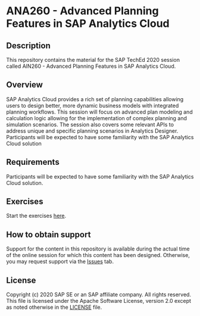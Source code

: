 # ANA260 - Advanced Planning Features in SAP Analytics Cloud

## Description

This repository contains the material for the SAP TechEd 2020 session called AIN260 - Advanced Planning Features in SAP Analytics Cloud. 

## Overview

SAP Analytics Cloud provides a rich set of planning capabilities allowing users to design better, more dynamic business models with integrated planning workflows.  This session will focus on advanced plan modeling and calculation logic allowing for the implementation of complex planning and simulation scenarios.
The session also covers some relevant APIs to address unique and specific planning scenarios in Analytics Designer.
Participants will be expected to have some familiarity with the SAP Analytics Cloud solution

## Requirements

Participants will be expected to have some familiarity with the SAP Analytics Cloud solution.

## Exercises
Start the exercises [here](exercises/ANA260.pdf).
    

## How to obtain support

Support for the content in this repository is available during the actual time of the online session for which this content has been designed. Otherwise, you may request support via the [Issues](../../issues) tab.

## License
Copyright (c) 2020 SAP SE or an SAP affiliate company. All rights reserved. This file is licensed under the Apache Software License, version 2.0 except as noted otherwise in the [LICENSE](LICENSES/Apache-2.0.txt) file.
